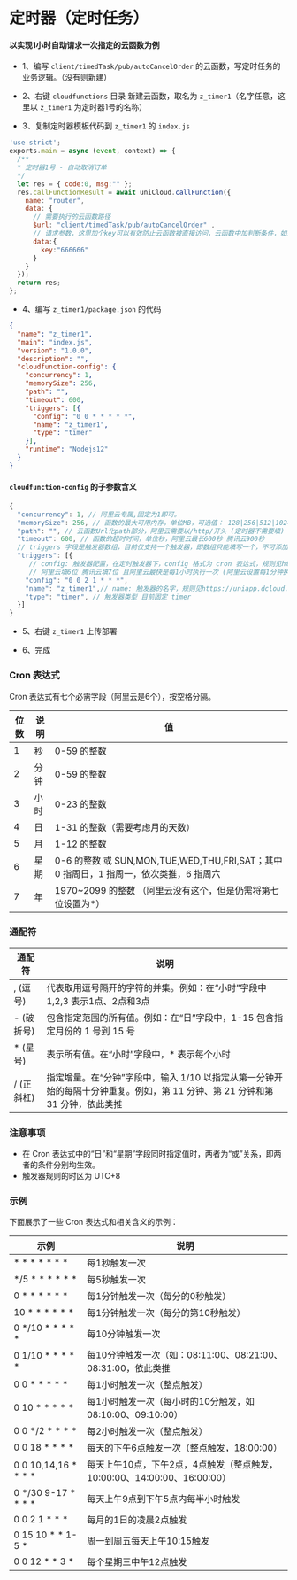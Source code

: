 # 定时器（定时任务）
 
#### 以实现1小时自动请求一次指定的云函数为例

- 1、编写 `client/timedTask/pub/autoCancelOrder` 的云函数，写定时任务的业务逻辑。（没有则新建）

- 2、右键 `cloudfunctions` 目录 新建云函数，取名为 `z_timer1`（名字任意，这里以 `z_timer1` 为定时器1号的名称）

- 3、复制定时器模板代码到 `z_timer1` 的 `index.js`

```js
'use strict';
exports.main = async (event, context) => {
  /**
  * 定时器1号 - 自动取消订单
  */
  let res = { code:0, msg:"" };
  res.callFunctionResult = await uniCloud.callFunction({
    name: "router",
    data: {
      // 需要执行的云函数路径
      $url: "client/timedTask/pub/autoCancelOrder" , 
      // 请求参数，这里加个key可以有效防止云函数被直接访问，云函数中加判断条件，如果key不是666666，则不运行。
      data:{
        key:"666666"
      }
    }
  });
  return res;
};

```

- 4、编写 `z_timer1/package.json` 的代码

```json
{
  "name": "z_timer1",
  "main": "index.js",
  "version": "1.0.0",
  "description": "",
  "cloudfunction-config": {
    "concurrency": 1,
    "memorySize": 256,
    "path": "",
    "timeout": 600,
    "triggers": [{
      "config": "0 0 * * * * *",
      "name": "z_timer1",
      "type": "timer"
    }],
    "runtime": "Nodejs12"
  }
}

```

#### `cloudfunction-config` 的子参数含义
```js
{
  "concurrency": 1, // 阿里云专属,固定为1即可。
  "memorySize": 256, // 函数的最大可用内存，单位MB，可选值： 128|256|512|1024|2048，默认值256 （想省钱就填128）
  "path": "", // 云函数Url化path部分，阿里云需要以/http/开头 (定时器不需要填)
  "timeout": 600, // 函数的超时时间，单位秒，阿里云最长600秒 腾讯云900秒
  // triggers 字段是触发器数组，目前仅支持一个触发器，即数组只能填写一个，不可添加多个
  "triggers": [{
     // config: 触发器配置，在定时触发器下，config 格式为 cron 表达式，规则见https://uniapp.dcloud.net.cn/uniCloud/trigger。使用阿里云时会自动忽略最后一位，即代表年份的一位在阿里云不生效
     // 阿里云填6位 腾讯云填7位 且阿里云最快是每1小时执行一次 (阿里云设置每1分钟执行一次会报错)
    "config": "0 0 2 1 * * *", 
    "name": "z_timer1",// name: 触发器的名字，规则见https://uniapp.dcloud.net.cn/uniCloud/trigger，name不对阿里云生效
    "type": "timer", // 触发器类型 目前固定 timer
  }]
}
```

- 5、右键 `z_timer1` 上传部署

- 6、完成

### Cron 表达式

Cron 表达式有七个必需字段（阿里云是6个），按空格分隔。

| 位数   | 说明    | 值    | 
|--------|---------|---------|
| 1      | 秒      |  0-59 的整数  |
| 2      | 分钟 | 0-59 的整数 |
| 3      | 小时 | 0-23 的整数 |
| 4      | 日 | 1-31 的整数（需要考虑月的天数） |
| 5      | 月 | 1-12 的整数 |
| 6      | 星期 | 0-6 的整数 或 SUN,MON,TUE,WED,THU,FRI,SAT；其中 0 指周日，1 指周一，依次类推，6 指周六 |
| 7      | 年 | 1970~2099 的整数 （阿里云没有这个，但是仍需将第七位设置为*） |

### 通配符

| 通配符   | 说明    |
|--------|---------|
| , (逗号)     | 代表取用逗号隔开的字符的并集。例如：在“小时”字段中 1,2,3 表示1点、2点和3点      |
| - (破折号)     | 包含指定范围的所有值。例如：在“日”字段中，1-15 包含指定月份的 1 号到 15 号      |
| * (星号)     | 表示所有值。在“小时”字段中，* 表示每个小时      |
| / (正斜杠)     | 指定增量。在“分钟”字段中，输入 1/10 以指定从第一分钟开始的每隔十分钟重复。例如，第 11 分钟、第 21 分钟和第 31 分钟，依此类推      |

### 注意事项
- 在 Cron 表达式中的“日”和“星期”字段同时指定值时，两者为“或”关系，即两者的条件分别均生效。
- 触发器规则的时区为 UTC+8

### 示例
下面展示了一些 Cron 表达式和相关含义的示例：

|           示例					|          说明																														|
|-------------------------|-------------------------																								|
| * * * * * * *						| 每1秒触发一次																														|
| */5 * * * * * *					| 每5秒触发一次																														|
| 0 * * * * * *						| 每1分钟触发一次（每分的0秒触发）																				|
| 10 * * * * * *					| 每1分钟触发一次（每分的第10秒触发）																			|
| 0 */10 * * * * *				| 每10分钟触发一次																												|
| 0 1/10 * * * * *				| 每10分钟触发一次（如：08:11:00、08:21:00、08:31:00，依此类推						|
| 0 0 * * * * *						| 每1小时触发一次（整点触发）																							|
| 0 10 * * * * *					| 每1小时触发一次（每小时的10分触发，如08:10:00、09:10:00）								|
| 0 0 */2 * * * *					| 每2小时触发一次（整点触发）																							|
| 0 0 18 * * * *					| 每天的下午6点触发一次（整点触发，18:00:00）															|
| 0 0 10,14,16 * * * *		| 每天上午10点，下午2点，4点触发（整点触发，10:00:00、14:00:00、16:00:00）|
| 0 */30 9-17 * * * *			| 每天上午9点到下午5点内每半小时触发																			|
| 0 0 2 1 * * *						| 每月的1日的凌晨2点触发																									|
| 0 15 10 * * 1-5 *				| 周一到周五每天上午10:15触发																							|
| 0 0 12 * * 3 *					| 每个星期三中午12点触发																									|


